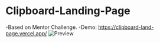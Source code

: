 # Clipboard-Landing-Page
 -Based on Mentor Challenge.
 -Demo: https://clipboard-land-page.vercel.app/
![Preview](https://user-images.githubusercontent.com/84111811/135540165-29cff3a9-e479-434d-8885-656eb67fc6d7.jpg)
